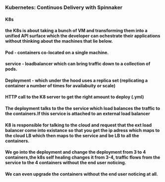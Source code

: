 ### Kubernetes: Continuos Delivery with Spinnaker

#### K8s 
#### the K8s is about taking a bunch of VM and transforming them into a unified API surface which the developer can ochestrate their applications without thinking about the machines that lie below.
#### Pod - containers co-located on a single machine.
#### service - loadbalancer which can bring traffic down to a collection of pods.
#### Deployment - which under the hood uses a replica set (replicating a container a number of times for availabuity or scale)

#### HTTP call to the K8 server to get the right amount to deploy (.yml)
#### The deployment talks to the the service which load balances the traffic to the containers.If this service is attached to an external load balancer
#### K8 is responsible for talking to the cloud and request that the ext load balancer come into existance so that you get the ip adress which maps to the cloud LB which then maps to the service and be LB to all the containers.
#### We go into the deployment and change the deployment from 3 to 4 containers,the k8s self healing changes it from 3-4, traffic flows from the service to the 4 containers without the end user noticing.
#### We can even upgrade the containers without the end user noticing at all.